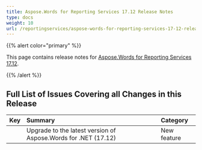 ```yaml
---
title: Aspose.Words for Reporting Services 17.12 Release Notes
type: docs
weight: 10
url: /reportingservices/aspose-words-for-reporting-services-17-12-release-notes/
---
```


{{% alert color="primary" %}} 

This page contains release notes for [Aspose.Words for Reporting Services 17.12](https://downloads.aspose.com/words/reportingservices/new-releases/aspose.word-for-reporting-services-17.12-\(msi\)/).

{{% /alert %}} 

## **Full List of Issues Covering all Changes in this Release**

|Key|Summary|Category|
| :- | :- | :- |
| |Upgrade to the latest version of Aspose.Words for .NET (17.12) |New feature|

